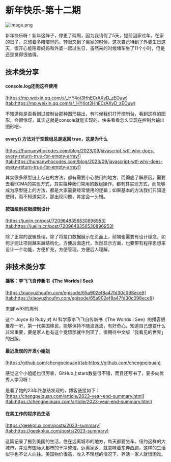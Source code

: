 

# 新年快乐-第十二期


![image.png](https://www.freeimg.cn/i/2024/01/28/65b5ec432833a.jpg)

新年快乐呀！新年这阵子，停更了两周，因为我请假了5天，提前回家过年，在家的日子，总想着多陪陪爸妈，转眼又到了离家的时候，这次自己待到了外婆生日这天，很开心能陪着妈妈和外婆一起过生日，虽然来的时候堵车坐了11个小时，但是还是觉得很值得。



## 技术类分享


#### console.log还能这样使用

[https://mp.weixin.qq.com/s/_HY4ot3HhECrAXyD_zEOuw](tab:https://mp.weixin.qq.com/s/_HY4ot3HhECrAXyD_zEOuw)

不知道你是否看到过控制台那种图形输出，有时候我们打开控制台，看到这样的图形，会很惊讶，其实这就是console就能实现的，快来看看怎么实现在控制台输出图形吧~

#### every() 方法对于空数组总是返回 true，这是为什么
[https://humanwhocodes.com/blog/2023/09/javascript-wtf-why-does-every-return-true-for-empty-array/](tab:https://humanwhocodes.com/blog/2023/09/javascript-wtf-why-does-every-return-true-for-empty-array/)

其实很多原型链上存在的方法，都有需要小心使用的地方，而彻底了解原因，需要去看ECMA的实现方式，其实每种我们常用的数组操作，都有其实现方式，而能够成为原型链上的方法，都是大家需要经常使用的逻辑；如果基本的方法我们只知道使用，而不知道实现，那出现问题，肯定会一头懵。


#### 按钮级别权限控制设计

[https://juejin.cn/post/7209648356530896953](tab:https://juejin.cn/post/7209648356530896953)

除了正常的逻辑处理，除了将接口数据展示在页面上，前端也需要有设计理念，如何才能让项目越来越结构化，方便后面迭代，当然显示方面，也要带有程序思想来设计一个功能，方便扩充，方便管理，方便后人理解。

## 非技术类分享




#### 播客：李飞飞自传新书《The Worlds I See》


[https://xiaoyuzhoufm.com/episode/65a902ef8a47fd30c098ece9](tab:https://xiaoyuzhoufm.com/episode/65a902ef8a47fd30c098ece9)

来自tw93的周刊

这个 Joyce 和 Ruby 对 Al 科学家李飞飞自传新书《The Worlds I See》的播客很推荐一听，第一代美国移民，能够保持不随波逐流，有好奇心，知道自己想要什么非常重要，要是家人也有这个觉悟那就牛到顶了，很期待中文版「我看见的世界」的出版。


#### 最近发现的开发小姐姐

[https://github.com/chengpeiquan](tab:https://github.com/chengpeiquan)

感觉这个小姐姐也很厉害，GitHub上stars数量很不错，而且还写书了，要多向优秀人学习呀！

是看了她的23年终总结发现的，博客链接如下：
[https://chengpeiquan.com/article/2023-year-end-summary.html](tab:https://chengpeiquan.com/article/2023-year-end-summary.html)


#### 在美工作的程序员生活

[https://geekplux.com/posts/2023-summary](tab:https://geekplux.com/posts/2023-summary)

这篇记录了搬到美国的生活，住在远离城市的地方，每天都要坐车。纽约这样的大城市，并没有国际大都市的干净整洁，远离家乡，就意味着东奔西跑，这样的生活似乎也不让人向往。美国物价很高，收入不理想的情况下，养活一家人就很困难。
